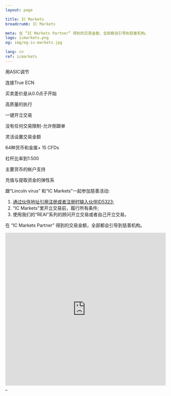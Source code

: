 ```yaml
---
layout: page

title: IC Markets
breadcrumb: IC Markets

meta: 在 “IC Markets Partner” 得到的交易金额，全部都会引导到慈善机构。
logo: icmarkets.png
og: img/og-ic-markets.jpg

lang: cn
ref: icmarkets
---
```


用ASIC调节

连接True ECN 

买卖差价是从0.0点子开始

高质量的执行

一键开立交易

没有任何交易限制-允许倒跟单

灵活设置交易金额

64种货币和金属+ 15 CFDs

杠杆比率到1:500

主要货币的帐户支持

充值与提取资金的弹性系

跟“Lincoln virus” 和“IC Markets”一起参加慈善活动:

  1. <a href="https://www.icmarkets.com/?camp=5323" target="_blank">通过伙伴地址引用注册或者注册时输入伙伴ID5323;</a>
  2. “IC Markets”里开立交易前，履行所有条件;
  3. 使用我们的“REAl”系列的顾问开立交易或者自己开立交易。

在 “IC Markets Partner” 得到的交易金额，全部都会引导到慈善机构。

<iframe frameborder="0" height="480" src="https://secure.icmarkets.com//Partner/Widget/PriceWidgetWhite/5323" width="100%"></iframe>_</small>
